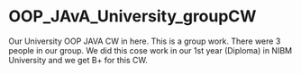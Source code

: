 # OOP_JAvA_University_groupCW
Our University OOP JAVA CW in here. This is a group work. There were 3 people in our group.
We did this cose work in our 1st year (Diploma) in NIBM University and we get B+ for this CW.
